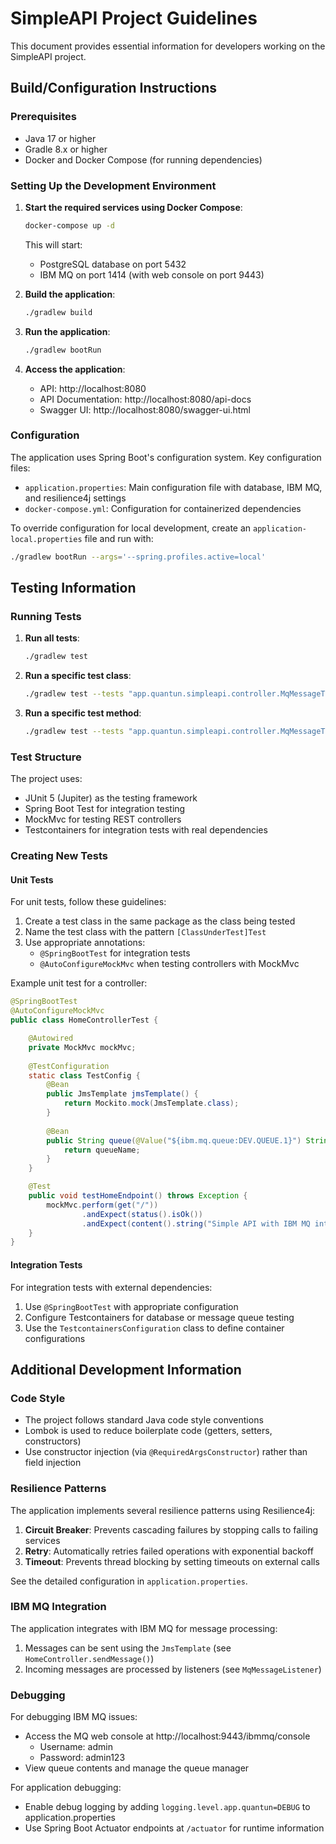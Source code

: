 # SimpleAPI Project Guidelines

This document provides essential information for developers working on the SimpleAPI project.

## Build/Configuration Instructions

### Prerequisites

- Java 17 or higher
- Gradle 8.x or higher
- Docker and Docker Compose (for running dependencies)

### Setting Up the Development Environment

1. **Start the required services using Docker Compose**:
   ```bash
   docker-compose up -d
   ```
   This will start:
    - PostgreSQL database on port 5432
    - IBM MQ on port 1414 (with web console on port 9443)

2. **Build the application**:
   ```bash
   ./gradlew build
   ```

3. **Run the application**:
   ```bash
   ./gradlew bootRun
   ```

4. **Access the application**:
    - API: http://localhost:8080
    - API Documentation: http://localhost:8080/api-docs
    - Swagger UI: http://localhost:8080/swagger-ui.html

### Configuration

The application uses Spring Boot's configuration system. Key configuration files:

- `application.properties`: Main configuration file with database, IBM MQ, and resilience4j settings
- `docker-compose.yml`: Configuration for containerized dependencies

To override configuration for local development, create an `application-local.properties` file and run with:

```bash
./gradlew bootRun --args='--spring.profiles.active=local'
```

## Testing Information

### Running Tests

1. **Run all tests**:
   ```bash
   ./gradlew test
   ```

2. **Run a specific test class**:
   ```bash
   ./gradlew test --tests "app.quantun.simpleapi.controller.MqMessageTestControllerTest"
   ```

3. **Run a specific test method**:
   ```bash
   ./gradlew test --tests "app.quantun.simpleapi.controller.MqMessageTestControllerTest.testHomeEndpoint"
   ```

### Test Structure

The project uses:

- JUnit 5 (Jupiter) as the testing framework
- Spring Boot Test for integration testing
- MockMvc for testing REST controllers
- Testcontainers for integration tests with real dependencies

### Creating New Tests

#### Unit Tests

For unit tests, follow these guidelines:

1. Create a test class in the same package as the class being tested
2. Name the test class with the pattern `[ClassUnderTest]Test`
3. Use appropriate annotations:
    - `@SpringBootTest` for integration tests
    - `@AutoConfigureMockMvc` when testing controllers with MockMvc

Example unit test for a controller:

```java
@SpringBootTest
@AutoConfigureMockMvc
public class HomeControllerTest {

    @Autowired
    private MockMvc mockMvc;
    
    @TestConfiguration
    static class TestConfig {
        @Bean
        public JmsTemplate jmsTemplate() {
            return Mockito.mock(JmsTemplate.class);
        }
        
        @Bean
        public String queue(@Value("${ibm.mq.queue:DEV.QUEUE.1}") String queueName) {
            return queueName;
        }
    }

    @Test
    public void testHomeEndpoint() throws Exception {
        mockMvc.perform(get("/"))
                .andExpect(status().isOk())
                .andExpect(content().string("Simple API with IBM MQ integration is running!"));
    }
}
```

#### Integration Tests

For integration tests with external dependencies:

1. Use `@SpringBootTest` with appropriate configuration
2. Configure Testcontainers for database or message queue testing
3. Use the `TestcontainersConfiguration` class to define container configurations

## Additional Development Information

### Code Style

- The project follows standard Java code style conventions
- Lombok is used to reduce boilerplate code (getters, setters, constructors)
- Use constructor injection (via `@RequiredArgsConstructor`) rather than field injection

### Resilience Patterns

The application implements several resilience patterns using Resilience4j:

1. **Circuit Breaker**: Prevents cascading failures by stopping calls to failing services
2. **Retry**: Automatically retries failed operations with exponential backoff
3. **Timeout**: Prevents thread blocking by setting timeouts on external calls

See the detailed configuration in `application.properties`.

### IBM MQ Integration

The application integrates with IBM MQ for message processing:

1. Messages can be sent using the `JmsTemplate` (see `HomeController.sendMessage()`)
2. Incoming messages are processed by listeners (see `MqMessageListener`)

### Debugging

For debugging IBM MQ issues:

- Access the MQ web console at http://localhost:9443/ibmmq/console
    - Username: admin
    - Password: admin123
- View queue contents and manage the queue manager

For application debugging:

- Enable debug logging by adding `logging.level.app.quantun=DEBUG` to application.properties
- Use Spring Boot Actuator endpoints at `/actuator` for runtime information